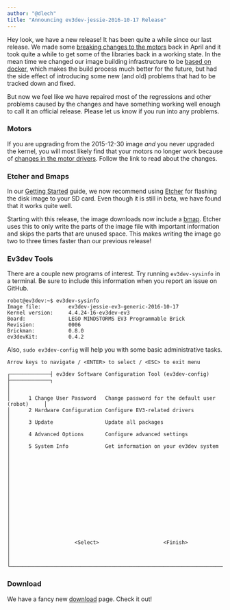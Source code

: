 ```yaml
---
author: "@dlech"
title: "Announcing ev3dev-jessie-2016-10-17 Release"
---
```


Hey look, we have a new release! It has been quite a while since our last release.
We made some [breaking changes to the motors][motors] back in April and it took
quite a while to get some of the libraries back in a working state. In the mean
time we changed our image building infrastructure to be [based on docker][docker],
which makes the build process much better for the future, but had the side effect
of introducing some new (and old) problems that had to be tracked down and fixed.

But now we feel like we have repaired most of the regressions and other problems
caused by the changes and have something working well enough to call it an official
release. Please let us know if you run into any problems.

[motors]: /news/2016/04/11/Kernel-Release-Cycle-10
[docker]: /news/2016/08/05/ev3dev-and-docker

<!--more-->

### Motors

If you are upgrading from the 2015-12-30 image *and* you never upgraded the
kernel, you will most likely find that your motors no longer work because of
[changes in the motor drivers][motors]. Follow the link to read about the changes.


### Etcher and Bmaps

In our [Getting Started] guide, we now recommend using [Etcher] for flashing the
disk image to your SD card. Even though it is still in beta, we have found that
it works quite well.

Starting with this release, the image downloads now include a [bmap]. Etcher uses
this to only write the parts of the image file with important information and
skips the parts that are unused space. This makes writing the image go two to
three times faster than our previous release!

[Getting Started]: /docs/getting-started
[Etcher]: http://etcher.io
[bmap]: https://source.tizen.org/documentation/reference/bmaptool


### Ev3dev Tools

There are a couple new programs of interest. Try running `ev3dev-sysinfo` in a
terminal. Be sure to include this information when you report an issue on GitHub.

    robot@ev3dev:~$ ev3dev-sysinfo
    Image file:         ev3dev-jessie-ev3-generic-2016-10-17
    Kernel version:     4.4.24-16-ev3dev-ev3
    Board:              LEGO MINDSTORMS EV3 Programmable Brick
    Revision:           0006
    Brickman:           0.8.0
    ev3devKit:          0.4.2

Also, `sudo ev3dev-config` will help you with some basic administrative tasks.

    Arrow keys to navigate / <ENTER> to select / <ESC> to exit menu

    ┌─────────────┤ ev3dev Software Configuration Tool (ev3dev-config) ├─────────────┐
    │                                                                                │
    │      1 Change User Password   Change password for the default user (robot)     │
    │      2 Hardware Configuration Configure EV3-related drivers                    │
    │      3 Update                 Update all packages                              │
    │      4 Advanced Options       Configure advanced settings                      │
    │      5 System Info            Get information on your ev3dev system            │
    │                                                                                │
    │                                                                                │
    │                                                                                │
    │                                                                                │
    │                                                                                │
    │                                                                                │
    │                                                                                │
    │                     <Select>                     <Finish>                      │
    │                                                                                │
    └────────────────────────────────────────────────────────────────────────────────┘


### Download

We have a fancy new [download](/download) page. Check it out!
